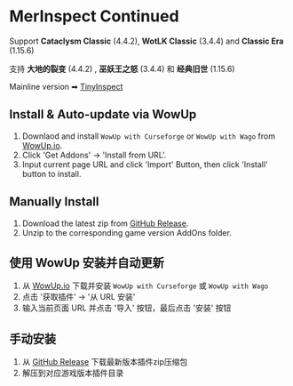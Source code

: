 # MerInspect Continued

Support **Cataclysm Classic** (4.4.2), **WotLK Classic** (3.4.4) and **Classic Era** (1.15.6) 

支持 **大地的裂变** (4.4.2) , **巫妖王之怒** (3.4.4) 和 **经典旧世** (1.15.6) 

Mainline version ➡ [TinyInspect](https://github.com/Witnesscm/TinyInspect)

## Install & Auto-update via WowUp

1. Downlaod and install `WowUp with Curseforge` or `WowUp with Wago` from [WowUp.io](https://wowup.io/).
2. Click 'Get Addons' -> 'Install from URL'.
3. Input current page URL and click 'Import' Button, then click 'Install' button to install.

## Manually Install

1. Download the latest zip from [GitHub Release](https://github.com/Witnesscm/MerInspect/releases).
2. Unzip to the corresponding game version AddOns folder.

## 使用 WowUp 安装并自动更新

1. 从 [WowUp.io](https://wowup.io/) 下载并安装 `WowUp with Curseforge` 或 `WowUp with Wago`
2. 点击 '获取插件' -> '从 URL 安装'
2. 输入当前页面 URL 并点击 '导入' 按钮，最后点击 '安装' 按钮

## 手动安装

1. 从 [GitHub Release](https://github.com/Witnesscm/MerInspect/releases) 下载最新版本插件zip压缩包
2. 解压到对应游戏版本插件目录
